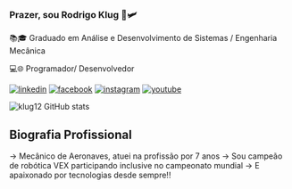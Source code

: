 
### Prazer, sou Rodrigo Klug 💺🛩️
<p>📚🎓 Graduado em Análise e Desenvolvimento de Sistemas / Engenharia Mecânica</p>
<p>💻🌐 Programador/ Desenvolvedor</p>

[![linkedin](https://img.shields.io/badge/LinkedIn-0077B5?style=for-the-badge&logo=linkedin&logoColor=white)](https://www.linkedin.com/in/rodrigo-klug/)
[![facebook](https://img.shields.io/badge/Facebook-1877F2?style=for-the-badge&logo=facebook&logoColor=white)](https://www.facebook.com/rodrigo.klug.9/)
[![instagram](https://img.shields.io/badge/Instagram-E4405F?style=for-the-badge&logo=instagram&logoColor=white)](https://www.instagram.com/rodrigo.klug1/)
[![youtube](https://img.shields.io/badge/YouTube-FF0000?style=for-the-badge&logo=youtube&logoColor=white)](https://www.youtube.com/user/RodrigoKlug1)

![klug12 GitHub stats](https://github-readme-stats.vercel.app/api?username=klug12&show_icons=true&theme=merko)

## Biografia Profissional

<p> -> Mecânico de Aeronaves, atuei na profissão por 7 anos 
  -> Sou campeão de robótica VEX participando inclusive no campeonato mundial
  -> E apaixonado por tecnologias desde sempre!! </p>

